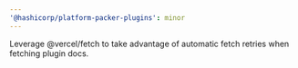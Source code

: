 ```yaml
---
'@hashicorp/platform-packer-plugins': minor
---
```


Leverage @vercel/fetch to take advantage of automatic fetch retries when fetching plugin docs.
